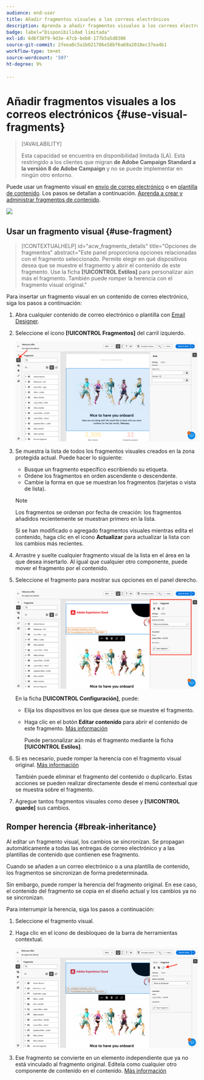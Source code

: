```yaml
---
audience: end-user
title: Añadir fragmentos visuales a los correos electrónicos
description: Aprenda a añadir fragmentos visuales a los correos electrónicos
badge: label="Disponibilidad limitada"
exl-id: 6d6f38f9-9d3e-47cb-beb8-177b5a5d8306
source-git-commit: 2feea0c5a1b021786e58bf6a69a2018ec37ea4b1
workflow-type: tm+mt
source-wordcount: '507'
ht-degree: 9%

---
```


# Añadir fragmentos visuales a los correos electrónicos {#use-visual-fragments}

>[!AVAILABILITY]
>
>Esta capacidad se encuentra en disponibilidad limitada (LA). Está restringido a los clientes que migran **de Adobe Campaign Standard a la versión 8 de Adobe Campaign** y no se puede implementar en ningún otro entorno.

Puede usar un fragmento visual en [envío de correo electrónico](../email/get-started-email-designer.md) o en [plantilla de contenido](../email/use-email-templates.md). Los pasos se detallan a continuación. [Aprenda a crear y administrar fragmentos de contenido](fragments.md).

![](assets/fragments.gif)

## Usar un fragmento visual {#use-fragment}

>[!CONTEXTUALHELP]
>id="acw_fragments_details"
>title="Opciones de fragmentos"
>abstract="Este panel proporciona opciones relacionadas con el fragmento seleccionado. Permite elegir en qué dispositivos desea que se muestre el fragmento y abrir el contenido de este fragmento. Use la ficha **[!UICONTROL Estilos]** para personalizar aún más el fragmento. También puede romper la herencia con el fragmento visual original."

<!-- pas vu dans l'UI-->

Para insertar un fragmento visual en un contenido de correo electrónico, siga los pasos a continuación:

1. Abra cualquier contenido de correo electrónico o plantilla con [Email Designer](../email/get-started-email-designer.md).

1. Seleccione el icono **[!UICONTROL Fragmentos]** del carril izquierdo.

   ![](assets/fragments-in-designer.png)

1. Se muestra la lista de todos los fragmentos visuales creados en la zona protegida actual. Puede hacer lo siguiente:

   * Busque un fragmento específico escribiendo su etiqueta.
   * Ordene los fragmentos en orden ascendente o descendente.
   * Cambie la forma en que se muestran los fragmentos (tarjetas o vista de lista).

   >[!NOTE]
   >
   >Los fragmentos se ordenan por fecha de creación: los fragmentos añadidos recientemente se muestran primero en la lista.

   Si se han modificado o agregado fragmentos visuales mientras edita el contenido, haga clic en el icono **Actualizar** para actualizar la lista con los cambios más recientes.

1. Arrastre y suelte cualquier fragmento visual de la lista en el área en la que desea insertarlo. Al igual que cualquier otro componente, puede mover el fragmento por el contenido.

1. Seleccione el fragmento para mostrar sus opciones en el panel derecho.

   ![](assets/fragment-right-pane.png)

   En la ficha **[!UICONTROL Configuración]**, puede:

   * Elija los dispositivos en los que desea que se muestre el fragmento.
   * Haga clic en el botón **Editar contenido** para abrir el contenido de este fragmento. [Más información](../content/fragments.md#edit-fragments)

     Puede personalizar aún más el fragmento mediante la ficha **[!UICONTROL Estilos]**.

1. Si es necesario, puede romper la herencia con el fragmento visual original. [Más información](#break-inheritance)

   También puede eliminar el fragmento del contenido o duplicarlo. Estas acciones se pueden realizar directamente desde el menú contextual que se muestra sobre el fragmento.

1. Agregue tantos fragmentos visuales como desee y **[!UICONTROL guarde]** sus cambios.

## Romper herencia {#break-inheritance}

Al editar un fragmento visual, los cambios se sincronizan. Se propagan automáticamente a todas las entregas de correo electrónico y a las plantillas de contenido que contienen ese fragmento.

Cuando se añaden a un correo electrónico o a una plantilla de contenido, los fragmentos se sincronizan de forma predeterminada.

Sin embargo, puede romper la herencia del fragmento original. En ese caso, el contenido del fragmento se copia en el diseño actual y los cambios ya no se sincronizan.

Para interrumpir la herencia, siga los pasos a continuación:

1. Seleccione el fragmento visual.

1. Haga clic en el icono de desbloqueo de la barra de herramientas contextual.

   ![](assets/fragment-break-inheritance.png)

1. Ese fragmento se convierte en un elemento independiente que ya no está vinculado al fragmento original. Edítela como cualquier otro componente de contenido en el contenido. [Más información](../email/content-components.md)
